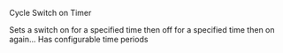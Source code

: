 Cycle Switch on Timer


Sets a switch on for a specified time then off for a specified time then on again... 
Has configurable time periods